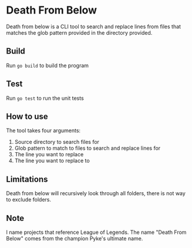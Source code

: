 # Death From Below

Death from below is a CLI tool to search and replace lines from files that
matches the glob pattern provided in the directory provided.

## Build
Run `go build` to build the program

## Test
Run `go test` to run the unit tests

## How to use
The tool takes four arguments:
  1. Source directory to search files for
  2. Glob pattern to match to files to search and replace lines for
  3. The line you want to replace
  4. The line you want to replace to

## Limitations
Death from below will recursively look through all folders, there is not way to
exclude folders.

## Note
I name projects that reference League of Legends. The name "Death From Below"
comes from the champion Pyke's ultimate name.
